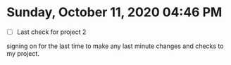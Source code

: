 # Sunday, October 11, 2020 04:46 PM
- [ ] Last check for project 2

signing on for the last time to make any last minute changes and checks to my project.
